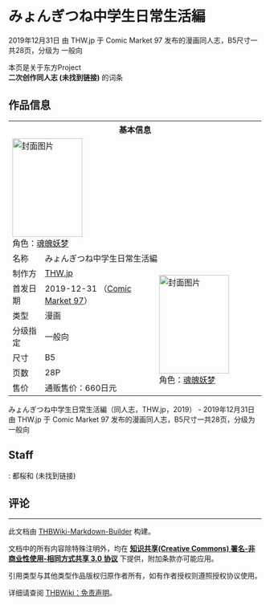 # みょんぎつね中学生日常生活編

<!-- source html: G:\repos\THBWiki-Markdown-Builder\THBWikiMarkdown\Temp\main\e\e9\ns0%3A%E3%81%BF%E3%82%87%E3%82%93%E3%81%8E%E3%81%A4%E3%81%AD%E4%B8%AD%E5%AD%A6%E7%94%9F%E6%97%A5%E5%B8%B8%E7%94%9F%E6%B4%BB%E7%B7%A8.html -->

2019年12月31日 由 THW.jp 于 Comic Market 97 发布的漫画同人志，B5尺寸一共28页，分级为 一般向

本页是关于东方Project  
 **二次创作同人志 (未找到链接)** 的词条

## 作品信息

<table><tbody><tr><th colspan="3">基本信息</th></tr><tr><td class="cover-artwork-mobile" colspan="2"><a href="./文件-みょんぎつね中学生日常生活編封面.jpg.md" class="image" title="封面图片"><img alt="封面图片" src="https://upload.thwiki.cc/thumb/6/60/%E3%81%BF%E3%82%87%E3%82%93%E3%81%8E%E3%81%A4%E3%81%AD%E4%B8%AD%E5%AD%A6%E7%94%9F%E6%97%A5%E5%B8%B8%E7%94%9F%E6%B4%BB%E7%B7%A8%E5%B0%81%E9%9D%A2.jpg/139px-%E3%81%BF%E3%82%87%E3%82%93%E3%81%8E%E3%81%A4%E3%81%AD%E4%B8%AD%E5%AD%A6%E7%94%9F%E6%97%A5%E5%B8%B8%E7%94%9F%E6%B4%BB%E7%B7%A8%E5%B0%81%E9%9D%A2.jpg" decoding="async" loading="lazy" width="139" height="196" srcset="https://upload.thwiki.cc/thumb/6/60/%E3%81%BF%E3%82%87%E3%82%93%E3%81%8E%E3%81%A4%E3%81%AD%E4%B8%AD%E5%AD%A6%E7%94%9F%E6%97%A5%E5%B8%B8%E7%94%9F%E6%B4%BB%E7%B7%A8%E5%B0%81%E9%9D%A2.jpg/208px-%E3%81%BF%E3%82%87%E3%82%93%E3%81%8E%E3%81%A4%E3%81%AD%E4%B8%AD%E5%AD%A6%E7%94%9F%E6%97%A5%E5%B8%B8%E7%94%9F%E6%B4%BB%E7%B7%A8%E5%B0%81%E9%9D%A2.jpg 1.5x, https://upload.thwiki.cc/thumb/6/60/%E3%81%BF%E3%82%87%E3%82%93%E3%81%8E%E3%81%A4%E3%81%AD%E4%B8%AD%E5%AD%A6%E7%94%9F%E6%97%A5%E5%B8%B8%E7%94%9F%E6%B4%BB%E7%B7%A8%E5%B0%81%E9%9D%A2.jpg/278px-%E3%81%BF%E3%82%87%E3%82%93%E3%81%8E%E3%81%A4%E3%81%AD%E4%B8%AD%E5%AD%A6%E7%94%9F%E6%97%A5%E5%B8%B8%E7%94%9F%E6%B4%BB%E7%B7%A8%E5%B0%81%E9%9D%A2.jpg 2x" data-file-width="319" data-file-height="450"></a><div class="cover-char">角色：<a href="./魂魄妖梦.md" title="魂魄妖梦">魂魄妖梦</a></div></td>
</tr><tr><td class="label">名称</td><td colspan="2"> みょんぎつね中学生日常生活編 </td></tr><tr><td class="label">制作方</td><td><a href="./THW.jp.md" title="THW.jp">THW.jp</a></td><td class="cover-artwork" rowspan="7" style="min-width:196px;"><a href="./文件-みょんぎつね中学生日常生活編封面.jpg.md" class="image" title="封面图片"><img alt="封面图片" src="https://upload.thwiki.cc/thumb/6/60/%E3%81%BF%E3%82%87%E3%82%93%E3%81%8E%E3%81%A4%E3%81%AD%E4%B8%AD%E5%AD%A6%E7%94%9F%E6%97%A5%E5%B8%B8%E7%94%9F%E6%B4%BB%E7%B7%A8%E5%B0%81%E9%9D%A2.jpg/139px-%E3%81%BF%E3%82%87%E3%82%93%E3%81%8E%E3%81%A4%E3%81%AD%E4%B8%AD%E5%AD%A6%E7%94%9F%E6%97%A5%E5%B8%B8%E7%94%9F%E6%B4%BB%E7%B7%A8%E5%B0%81%E9%9D%A2.jpg" decoding="async" loading="lazy" width="139" height="196" srcset="https://upload.thwiki.cc/thumb/6/60/%E3%81%BF%E3%82%87%E3%82%93%E3%81%8E%E3%81%A4%E3%81%AD%E4%B8%AD%E5%AD%A6%E7%94%9F%E6%97%A5%E5%B8%B8%E7%94%9F%E6%B4%BB%E7%B7%A8%E5%B0%81%E9%9D%A2.jpg/208px-%E3%81%BF%E3%82%87%E3%82%93%E3%81%8E%E3%81%A4%E3%81%AD%E4%B8%AD%E5%AD%A6%E7%94%9F%E6%97%A5%E5%B8%B8%E7%94%9F%E6%B4%BB%E7%B7%A8%E5%B0%81%E9%9D%A2.jpg 1.5x, https://upload.thwiki.cc/thumb/6/60/%E3%81%BF%E3%82%87%E3%82%93%E3%81%8E%E3%81%A4%E3%81%AD%E4%B8%AD%E5%AD%A6%E7%94%9F%E6%97%A5%E5%B8%B8%E7%94%9F%E6%B4%BB%E7%B7%A8%E5%B0%81%E9%9D%A2.jpg/278px-%E3%81%BF%E3%82%87%E3%82%93%E3%81%8E%E3%81%A4%E3%81%AD%E4%B8%AD%E5%AD%A6%E7%94%9F%E6%97%A5%E5%B8%B8%E7%94%9F%E6%B4%BB%E7%B7%A8%E5%B0%81%E9%9D%A2.jpg 2x" data-file-width="319" data-file-height="450"></a><div class="cover-char">角色：<a href="./魂魄妖梦.md" title="魂魄妖梦">魂魄妖梦</a></div></td>
</tr><tr><td class="label">首发日期</td><td>2019-12-31&#160;（<a href="/展会作品列表?e=Comic+Market%2397">Comic Market 97</a>）</td></tr><tr><td class="label">类型</td><td>漫画</td></tr><tr><td class="label">分级指定</td><td>一般向</td></tr><tr><td class="label">尺寸</td><td>B5</td></tr><tr><td class="label">页数</td><td>28P</td></tr><tr><td class="label">售价</td><td>通贩售价：660日元</td></tr></tbody></table>

みょんぎつね中学生日常生活編（同人志，THW.jp，2019） - 2019年12月31日 由 THW.jp 于 Comic Market 97 发布的漫画同人志，B5尺寸一共28页，分级为 一般向

## Staff
: 都桜和 (未找到链接)


## 评论




---

此文档由 [THBWiki-Markdown-Builder](https://github.com/Delsin-Yu/THBWiki-Markdown-Builder) 构建。

文档中的所有内容除特殊注明外，均在 [**知识共享(Creative Commons) 署名-非商业性使用-相同方式共享 3.0 协议**](https://creativecommons.org/licenses/by-sa/3.0/deed.zh-hans) 下提供，附加条款亦可能应用。

引用类型与其他类型作品版权归原作者所有，如有作者授权则遵照授权协议使用。

详细请查阅 [THBWiki：免责声明](https://thbwiki.cc/THBWiki:%E5%85%8D%E8%B4%A3%E5%A3%B0%E6%98%8E)。


